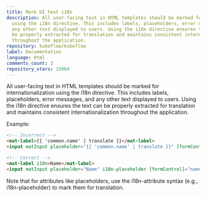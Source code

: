 ```yaml
---
title: Mark UI text i18n
description: All user-facing text in HTML templates should be marked for internationalization
  using the i18n directive. This includes labels, placeholders, error messages, and
  any other text displayed to users. Using the i18n directive ensures the text can
  be properly extracted for translation and maintains consistent internationalization
  throughout the application.
repository: kubeflow/kubeflow
label: Documentation
language: Html
comments_count: 3
repository_stars: 15064
---
```


All user-facing text in HTML templates should be marked for internationalization using the i18n directive. This includes labels, placeholders, error messages, and any other text displayed to users. Using the i18n directive ensures the text can be properly extracted for translation and maintains consistent internationalization throughout the application.

Example:
```html
<!-- Incorrect -->
<mat-label>{{ 'common.name' | translate }}</mat-label>
<input matInput placeholder="{{ 'common.name' | translate }}" [formControl]="nameControl" />

<!-- Correct -->
<mat-label i18n>Name</mat-label>
<input matInput placeholder="Name" i18n-placeholder [formControl]="nameControl" />
```

Note that for attributes like placeholders, use the i18n-attribute syntax (e.g., i18n-placeholder) to mark them for translation.
